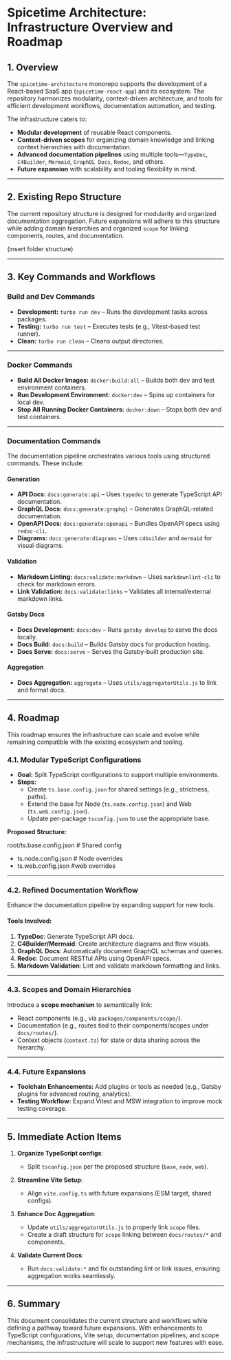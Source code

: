 # Spicetime Architecture: Infrastructure Overview and Roadmap

## 1. Overview

The `spicetime-architecture` monorepo supports the development of a React-based SaaS app (`spicetime-react-app`) and its
ecosystem. The repository harmonizes modularity, context-driven architecture, and tools for efficient development
workflows, documentation automation, and testing.

The infrastructure caters to:

- **Modular development** of reusable React components.
- **Context-driven scopes** for organizing domain knowledge and linking context hierarchies with documentation.
- **Advanced documentation pipelines** using multiple tools—`TypeDoc`, `C4Builder`, `Mermaid`, `GraphQL Docs`, `Redoc`,
  and others.
- **Future expansion** with scalability and tooling flexibility in mind.

---

## 2. Existing Repo Structure

The current repository structure is designed for modularity and organized documentation aggregation. Future expansions
will adhere to this structure while adding domain hierarchies and organized `scope` for linking components, routes, and
documentation.

(insert folder structure)

---

## 3. Key Commands and Workflows

### **Build and Dev Commands**

- **Development:** `turbo run dev` – Runs the development tasks across packages.
- **Testing:** `turbo run test` – Executes tests (e.g., Vitest-based test runner).
- **Clean:** `turbo run clean` – Cleans output directories.

---

### **Docker Commands**

- **Build All Docker Images:** `docker:build:all` – Builds both dev and test environment containers.
- **Run Development Environment:** `docker:dev` – Spins up containers for local dev.
- **Stop All Running Docker Containers:** `docker:down` – Stops both dev and test containers.

---

### **Documentation Commands**

The documentation pipeline orchestrates various tools using structured commands. These include:

#### **Generation**

- **API Docs:** `docs:generate:api` – Uses `typedoc` to generate TypeScript API documentation.
- **GraphQL Docs:** `docs:generate:graphql` – Generates GraphQL-related documentation.
- **OpenAPI Docs:** `docs:generate:openapi` – Bundles OpenAPI specs using `redoc-cli`.
- **Diagrams:** `docs:generate:diagrams` – Uses `c4builder` and `mermaid` for visual diagrams.

#### **Validation**

- **Markdown Linting:** `docs:validate:markdown` – Uses `markdownlint-cli` to check for markdown errors.
- **Link Validation:** `docs:validate:links` – Validates all internal/external markdown links.

#### **Gatsby Docs**

- **Docs Development:** `docs:dev` – Runs `gatsby develop` to serve the docs locally.
- **Docs Build:** `docs:build` – Builds Gatsby docs for production hosting.
- **Docs Serve:** `docs:serve` – Serves the Gatsby-built production site.

#### **Aggregation**

- **Docs Aggregation:** `aggregate` – Uses `utils/aggregatorUtils.js` to link and format docs.

---

## 4. Roadmap

This roadmap ensures the infrastructure can scale and evolve while remaining compatible with the existing ecosystem and
tooling.

### **4.1. Modular TypeScript Configurations**

- **Goal:** Split TypeScript configurations to support multiple environments.
- **Steps:**
    - Create `ts.base.config.json` for shared settings (e.g., strictness, paths).
    - Extend the base for Node (`ts.node.config.json`) and Web (`ts.web.config.json`).
    - Update per-package `tsconfig.json` to use the appropriate base.

**Proposed Structure:**

root/ts.base.config.json # Shared config

* ts.node.config.json # Node overrides
* ts.web.config.json #web overrides

---

### **4.2. Refined Documentation Workflow**

Enhance the documentation pipeline by expanding support for new tools.

#### Tools Involved:

1. **TypeDoc**: Generate TypeScript API docs.
2. **C4Builder/Mermaid**: Create architecture diagrams and flow visuals.
3. **GraphQL Docs**: Automatically document GraphQL schemas and queries.
4. **Redoc**: Document RESTful APIs using OpenAPI specs.
5. **Markdown Validation**: Lint and validate markdown formatting and links.

---

### **4.3. Scopes and Domain Hierarchies**

Introduce a **scope mechanism** to semantically link:

- React components (e.g., via `packages/components/scope/`).
- Documentation (e.g., routes tied to their components/scopes under `docs/routes/`).
- Context objects (`context.ts`) for state or data sharing across the hierarchy.

---

### **4.4. Future Expansions**

- **Toolchain Enhancements:** Add plugins or tools as needed (e.g., Gatsby plugins for advanced routing, analytics).
- **Testing Workflow:** Expand Vitest and MSW integration to improve mock testing coverage.

---

## 5. Immediate Action Items

1. **Organize TypeScript configs**:
    - Split `tsconfig.json` per the proposed structure (`base`, `node`, `web`).

2. **Streamline Vite Setup**:
    - Align `vite.config.ts` with future expansions (ESM target, shared configs).

3. **Enhance Doc Aggregation**:
    - Update `utils/aggregatorUtils.js` to properly link `scope` files.
    - Create a draft structure for `scope` linking between `docs/routes/*` and components.

4. **Validate Current Docs**:
    - Run `docs:validate:*` and fix outstanding lint or link issues, ensuring aggregation works seamlessly.

---

## 6. Summary

This document consolidates the current structure and workflows while defining a pathway toward future expansions. With
enhancements to TypeScript configurations, Vite setup, documentation pipelines, and scope mechanisms, the infrastructure
will scale to support new features with ease.

---
